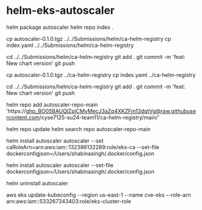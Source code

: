 # helm-eks-autoscaler



helm package autoscaler
helm repo index . 

cp autoscaler-0.1.0.tgz ../../Submissions/helm/ca-helm-registry 
cp index.yaml ../../Submissions/helm/ca-helm-registry 

cd ../../Submissions/helm/ca-helm-registry 
git add .
git commit -m 'feat: New chart version'
git push





cp autoscaler-0.1.0.tgz ../ca-helm-registry 
cp index.yaml ../ca-helm-registry 

cd ../../Submissions/helm/ca-helm-registry 
git add .
git commit -m 'feat: New chart version'
git push



helm repo add autoscaler-repo-main 'https://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@raw.githubusercontent.com/cyse7125-su24-team11/ca-helm-registry/main/'

helm repo update
helm search repo autoscaler-repo-main





helm install autoscaler autoscaler --set caRoleArn=arn:aws:iam::132386132289:role/eks-ca --set-file dockerconfigjson=/Users/shabinasingh/.docker/config.json

helm install autoscaler autoscaler --set-file dockerconfigjson=/Users/shabinasingh/.docker/config.json

helm uninstall autoscaler

aws eks update-kubeconfig --region us-east-1 --name cve-eks --role-arn arn:aws:iam::533267343403:role/eks-cluster-role